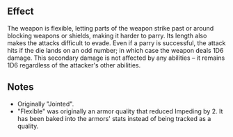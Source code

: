 ## Effect
The weapon is flexible, letting parts of the weapon strike past or around blocking weapons or shields, making it harder to parry. Its length also makes the attacks difficult to evade. Even if a parry is successful, the attack hits if the die lands on an odd number; in which case the weapon deals 1D6 damage. This secondary damage is not affected by any abilities – it remains 1D6 regardless of the attacker's other abilities.
## Notes
* Originally "Jointed".
* "Flexible" was originally an armor quality that reduced Impeding by 2. It has been baked into the armors' stats instead of being tracked as a quality.